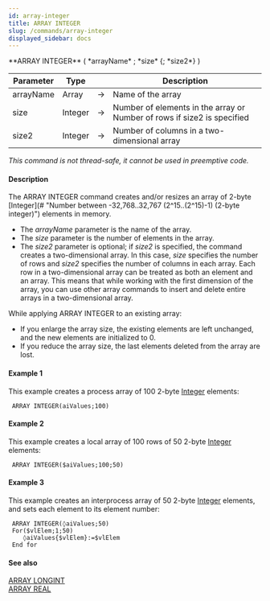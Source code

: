 ```yaml
---
id: array-integer
title: ARRAY INTEGER
slug: /commands/array-integer
displayed_sidebar: docs
---
```


<!--REF #_command_.ARRAY INTEGER.Syntax-->**ARRAY INTEGER** ( *arrayName* ; *size* {; *size2*} )<!-- END REF-->
<!--REF #_command_.ARRAY INTEGER.Params-->
| Parameter | Type |  | Description |
| --- | --- | --- | --- |
| arrayName | Array | &#8594;  | Name of the array |
| size | Integer | &#8594;  | Number of elements in the array or Number of rows if size2 is specified |
| size2 | Integer | &#8594;  | Number of columns in a two-dimensional array |

<!-- END REF-->

*This command is not thread-safe, it cannot be used in preemptive code.*


#### Description 

<!--REF #_command_.ARRAY INTEGER.Summary-->The ARRAY INTEGER command creates and/or resizes an array of 2-byte [Integer](# "Number between -32,768..32,767 (2^15..(2^15)-1) (2-byte integer)") elements in memory.<!-- END REF-->

* The *arrayName* parameter is the name of the array.
* The *size* parameter is the number of elements in the array.
* The *size2* parameter is optional; if *size2* is specified, the command creates a two-dimensional array. In this case, *size* specifies the number of rows and *size2* specifies the number of columns in each array. Each row in a two-dimensional array can be treated as both an element and an array. This means that while working with the first dimension of the array, you can use other array commands to insert and delete entire arrays in a two-dimensional array.

While applying ARRAY INTEGER to an existing array:

* If you enlarge the array size, the existing elements are left unchanged, and the new elements are initialized to 0.
* If you reduce the array size, the last elements deleted from the array are lost.

#### Example 1 

This example creates a process array of 100 2-byte [Integer](# "Number between -32,768..32,767 (2^15..(2^15)-1) (2-byte integer)") elements:

```4d
 ARRAY INTEGER(aiValues;100)
```

#### Example 2 

This example creates a local array of 100 rows of 50 2-byte [Integer](# "Number between -32,768..32,767 (2^15..(2^15)-1) (2-byte integer)") elements:

```4d
 ARRAY INTEGER($aiValues;100;50)
```

#### Example 3 

This example creates an interprocess array of 50 2-byte [Integer](# "Number between -32,768..32,767 (2^15..(2^15)-1) (2-byte integer)") elements, and sets each element to its element number:

```4d
 ARRAY INTEGER(◊aiValues;50)
 For($vlElem;1;50)
    ◊aiValues{$vlElem}:=$vlElem
 End for
```

#### See also 

[ARRAY LONGINT](array-longint.md)  
[ARRAY REAL](array-real.md)  